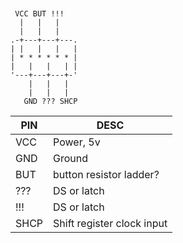 ```goat


 VCC BUT !!!
  |   |   |
  |   |   |
.-+---+---+---.
| |   |   |   |
| * * * * * * |
|   |   |   | |
'---+---+---+-'  
    |   |   |
    |   |   |
   GND ??? SHCP
```

| PIN   | DESC                        |
|-------|-----------------------------|
| VCC   | Power, 5v                   |
| GND   | Ground                      |
| BUT   | button resistor ladder?     |
| ???   | DS or latch                 |
| !!!   | DS or latch                 |
| SHCP  | Shift register clock input  |
